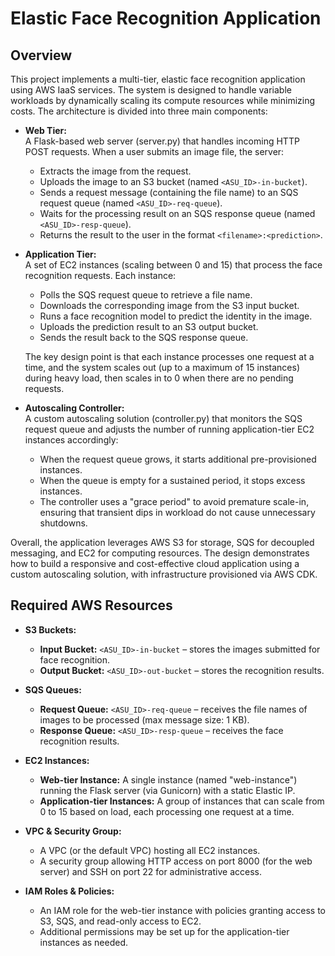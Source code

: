 # Elastic Face Recognition Application

## Overview

This project implements a multi-tier, elastic face recognition application using AWS IaaS services. The system is designed to handle variable workloads by dynamically scaling its compute resources while minimizing costs. The architecture is divided into three main components:

- **Web Tier:**  
  A Flask-based web server (server.py) that handles incoming HTTP POST requests. When a user submits an image file, the server:
  - Extracts the image from the request.
  - Uploads the image to an S3 bucket (named `<ASU_ID>-in-bucket`).
  - Sends a request message (containing the file name) to an SQS request queue (named `<ASU_ID>-req-queue`).
  - Waits for the processing result on an SQS response queue (named `<ASU_ID>-resp-queue`).
  - Returns the result to the user in the format `<filename>:<prediction>`.

- **Application Tier:**  
  A set of EC2 instances (scaling between 0 and 15) that process the face recognition requests. Each instance:
  - Polls the SQS request queue to retrieve a file name.
  - Downloads the corresponding image from the S3 input bucket.
  - Runs a face recognition model to predict the identity in the image.
  - Uploads the prediction result to an S3 output bucket.
  - Sends the result back to the SQS response queue.
  
  The key design point is that each instance processes one request at a time, and the system scales out (up to a maximum of 15 instances) during heavy load, then scales in to 0 when there are no pending requests.

- **Autoscaling Controller:**  
  A custom autoscaling solution (controller.py) that monitors the SQS request queue and adjusts the number of running application-tier EC2 instances accordingly:
  - When the request queue grows, it starts additional pre-provisioned instances.
  - When the queue is empty for a sustained period, it stops excess instances.
  - The controller uses a "grace period" to avoid premature scale-in, ensuring that transient dips in workload do not cause unnecessary shutdowns.

Overall, the application leverages AWS S3 for storage, SQS for decoupled messaging, and EC2 for computing resources. The design demonstrates how to build a responsive and cost-effective cloud application using a custom autoscaling solution, with infrastructure provisioned via AWS CDK.

## Required AWS Resources

- **S3 Buckets:**  
  - **Input Bucket:** `<ASU_ID>-in-bucket` – stores the images submitted for face recognition.  
  - **Output Bucket:** `<ASU_ID>-out-bucket` – stores the recognition results.

- **SQS Queues:**  
  - **Request Queue:** `<ASU_ID>-req-queue` – receives the file names of images to be processed (max message size: 1 KB).  
  - **Response Queue:** `<ASU_ID>-resp-queue` – receives the face recognition results.

- **EC2 Instances:**  
  - **Web-tier Instance:** A single instance (named "web-instance") running the Flask server (via Gunicorn) with a static Elastic IP.  
  - **Application-tier Instances:** A group of instances that can scale from 0 to 15 based on load, each processing one request at a time.

- **VPC & Security Group:**  
  - A VPC (or the default VPC) hosting all EC2 instances.  
  - A security group allowing HTTP access on port 8000 (for the web server) and SSH on port 22 for administrative access.

- **IAM Roles & Policies:**  
  - An IAM role for the web-tier instance with policies granting access to S3, SQS, and read-only access to EC2.  
  - Additional permissions may be set up for the application-tier instances as needed.
